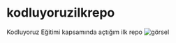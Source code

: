 # kodluyoruzilkrepo
Kodluyoruz Eğitimi kapsamında açtığım ilk repo
![görsel](https://imgyukle.com/f/2022/10/01/ne9Ruo.png)
